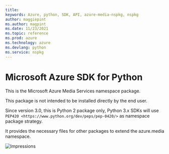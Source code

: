 ```yaml
---
title: 
keywords: Azure, python, SDK, API, azure-media-nspkg, nspkg
author: maggiepint
ms.author: magpint
ms.date: 11/23/2021
ms.topic: reference
ms.prod: azure
ms.technology: azure
ms.devlang: python
ms.service: nspkg
---
```


# Microsoft Azure SDK for Python

This is the Microsoft Azure Media Services namespace package.

This package is not intended to be installed directly by the end user.

Since version 3.0, this is Python 2 package only, Python 3.x SDKs will use `PEP420 <https://www.python.org/dev/peps/pep-0420/>` as namespace package strategy.

It provides the necessary files for other packages to extend the azure.media namespace.


![Impressions](https://azure-sdk-impressions.azurewebsites.net/api/impressions/azure-sdk-for-python%2Fsdk%2Fmedia%2Fazure-media-nspkg%2FREADME.png)

